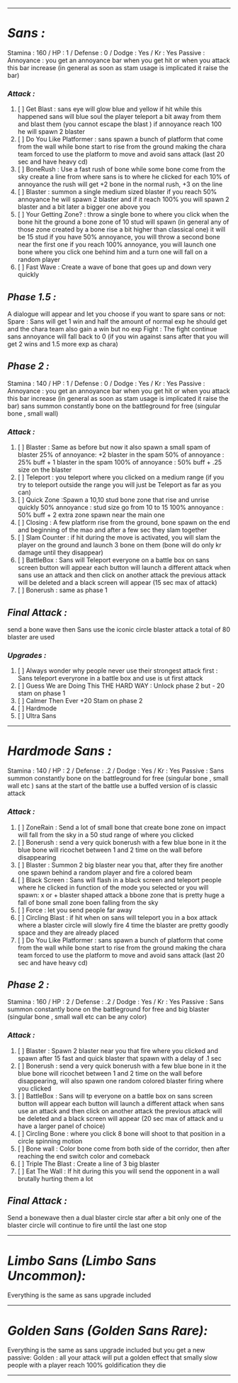 __________________________________________________________________________
# ***Sans :***
Stamina : 160 / HP : 1 / Defense : 0 / Dodge : Yes / Kr : Yes
Passive : Annoyance : you get an annoyance bar when you get hit or when you attack this bar increase (in general as soon as stam usage is implicated it  raise the bar)
### ***Attack :***
1. [ ] Get Blast : sans eye will glow blue and yellow if hit while this happened sans will blue soul the player teleport a bit away from them and blast them (you cannot escape the blast )
	       if annoyance reach 100 he will spawn 2 blaster
2. [ ] Do You Like Platformer : sans spawn a bunch of platform that come from the wall while bone start to rise from the ground making the chara team forced to use the platform to move and avoid sans attack (last 20 sec and have heavy cd)
3. [ ] BoneRush :  Use a fast rush of bone while some bone come from the sky create a line from where sans is to where he clicked for each 10% of annoyance the rush will get +2 bone in the normal rush, +3 on the line
4. [ ] Blaster : summon a single medium sized blaster if you reach 
       50% annoyance he will spawn 2 blaster and if it reach 
       100% you will spawn 2 blaster and a bit later a bigger one above you
5. [ ] Your Getting Zone? : throw a single bone to where you click when the bone hit the ground a bone zone of 10 stud will spawn (in general any of those zone created by a bone rise a bit higher than classical one)
       it will be 15 stud if you have 50% annoyance, you will throw a second bone near the first one
       if you reach 100% annoyance, you will launch one bone where you click one behind him and a turn one will fall on a random player
6. [ ] Fast Wave : Create a  wave of bone that goes up and down very quickly
## ***Phase 1.5 :***
A dialogue will appear and let you choose if you want to spare sans or not:
Spare : Sans will get 1 win and half the amount of normal exp he should get and the chara team also gain a win but no exp
Fight : The fight continue sans annoyance will fall back to 0 (if you win against sans after that you will get 2 wins and 1.5 more exp as chara) 
## ***Phase 2 :***
Stamina : 140 / HP : 1 / Defense : 0 / Dodge : Yes / Kr : Yes
	Passive : 
	Annoyance : you get an annoyance bar when you get hit or when you attack this bar increase (in general as soon as stam usage is implicated it  raise the bar)
	sans summon constantly bone on the battleground for free (singular bone , small wall)
### ***Attack :***
1. [ ] Blaster : Same as before but now it also spawn a small spam of blaster
       25% of annoyance: +2 blaster in the spam
       50% of annoyance : 25% buff + 1 blaster in the spam
       100% of annoyance : 50% buff + .25 size on the blaster
2. [ ] Teleport : you teleport where you clicked on a medium range (if you try to teleport outside the range you will just be Teleport as far as you can)
3. [ ] Quick Zone :Spawn a 10,10 stud bone zone that rise and unrise quickly 
       50% annoyance : stud size go from 10 to 15
       100% annoyance : 50% buff + 2 extra zone spawn near the main one
4. [ ] Closing : A few platform rise from the ground, bone spawn on the end and beginning of the mao and after a few sec they slam together
5. [ ] Slam Counter : if hit during the move is activated, you will slam the player on the ground and launch 3 bone on them (bone will do only kr damage until they disappear)
6. [ ] BattleBox : Sans will Teleport  everyone on a battle box on sans screen button will appear each button will launch a different attack when sans use an attack and then click on another attack the previous attack will be deleted and a black screen will appear (15 sec max of attack)
7. [ ] Bonerush : same as phase 1
## ***Final Attack :***
send a bone wave then Sans use the iconic circle blaster attack a total of 80 blaster are used
### ***Upgrades :***
1. [ ]  Always wonder why people never use their strongest attack first : Sans teleport everyrone in a battle box and use is ut first attack
2. [ ] Guess We are Doing This THE HARD WAY : Unlock phase 2 but - 20 stam on phase 1
3. [ ] Calmer Then Ever +20 Stam on phase 2
4. [ ] Hardmode
5. [ ] Ultra Sans
__________________________________________________________________________
# ***Hardmode Sans :***
Stamina : 140 / HP : 2 / Defense : .2 / Dodge : Yes / Kr : Yes
Passive : 
	Sans summon constantly bone on the battleground for free (singular bone , small wall etc ) sans at the start of the battle use a buffed version of is classic attack
### ***Attack :***
1. [ ] ZoneRain : Send a lot of small bone that create bone zone on impact will fall from the sky in a 50 stud range of where you clicked
2. [ ] Bonerush :  send a very quick bonerush with a few blue bone in it the blue bone will ricochet between 1 and 2 time on the wall before disappearing
3. [ ] Blaster : Summon 2 big blaster near you that, after they fire another one spawn behind a random player and fire a colored beam
4. [ ] Black Screen : Sans will flash in a black screen and teleport people where he clicked in function of the mode you selected or you will spawn:
       x or + blaster shaped attack
       a bbone zone that is pretty huge
       a fall of bone
       small zone boen falling from the sky
5. [ ] Force : let you send people far away 
6. [ ] Circling Blast : if hit when on sans will teleport you in a box attack where a blaster circle will slowly fire 4 time the blaster are pretty goodly space and they are already placed
7. [ ] Do You Like Platformer : sans spawn a bunch of platform that come from the wall while bone start to rise from the ground making the chara team forced to use the platform to move and avoid sans attack (last 20 sec and have heavy cd)
## ***Phase 2 :***
Stamina : 160 / HP : 2 / Defense : .2 / Dodge : Yes / Kr : Yes
Passive : 
	Sans summon constantly bone on the battleground for free and big blaster  (singular bone , small wall etc can be any color)
### ***Attack :***
1. [ ] Blaster : Spawn 2 blaster near you that fire where you clicked and spawn after 15 fast and quick blaster that spawn with a delay of .1 sec 
2. [ ] Bonerush : send a very quick bonerush with a few blue bone in it the blue bone will ricochet between 1 and 2 time on the wall before disappearing, will also spawn one random colored blaster firing where you clicked
3. [ ] BattleBox : Sans will tp everyone on a battle box on sans screen button will appear each button will launch a different attack when sans use an attack and then click on another attack the previous attack will be deleted and a black screen will appear (20 sec max of attack and u have a larger panel of choice)
4. [ ] Circling Bone : where you click 8 bone will shoot to that position in a circle spinning motion
5. [ ] Bone wall : Color bone come from both side of the corridor, then after reaching the end switch color and comeback
6. [ ] Triple The Blast : Create a line of 3 big blaster
7. [ ] Eat The Wall : If hit during this you will send the opponent in a wall brutally hurting them a lot

## ***Final Attack :***
Send a bonewave then a dual blaster circle star after a bit only one of the blaster circle will continue to fire until the last one stop 
__________________________________________________________________________
# ***Limbo Sans (Limbo Sans Uncommon):***
Everything is the same as sans upgrade included
__________________________________________________________________________
# ***Golden Sans (Golden Sans Rare):***
Everything is the same as sans upgrade included but you get a new passive:
Golden : all your attack will put a golden effect that smally slow people with a player reach 100% goldification they die
__________________________________________________________________________
